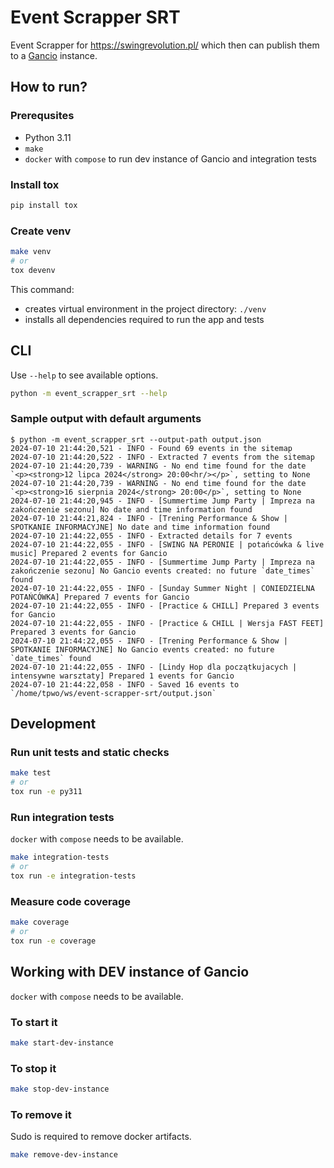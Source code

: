 # Event Scrapper SRT

Event Scrapper for <https://swingrevolution.pl/> which then can publish them to a [Gancio](https://gancio.org/) instance.

## How to run?

### Prerequsites

- Python 3.11
- `make`
- `docker` with `compose` to run dev instance of Gancio and integration tests

### Install tox

```bash
pip install tox
```

### Create venv

```bash
make venv
# or
tox devenv
```

This command:

- creates virtual environment in the project directory: `./venv`
- installs all dependencies required to run the app and tests

## CLI

Use `--help` to see available options.

```bash
python -m event_scrapper_srt --help
```

### Sample output with default arguments

```con
$ python -m event_scrapper_srt --output-path output.json
2024-07-10 21:44:20,521 - INFO - Found 69 events in the sitemap
2024-07-10 21:44:20,522 - INFO - Extracted 7 events from the sitemap
2024-07-10 21:44:20,739 - WARNING - No end time found for the date `<p><strong>12 lipca 2024</strong> 20:00<hr/></p>`, setting to None
2024-07-10 21:44:20,739 - WARNING - No end time found for the date `<p><strong>16 sierpnia 2024</strong> 20:00</p>`, setting to None
2024-07-10 21:44:20,945 - INFO - [Summertime Jump Party | Impreza na zakończenie sezonu] No date and time information found
2024-07-10 21:44:21,824 - INFO - [Trening Performance & Show | SPOTKANIE INFORMACYJNE] No date and time information found
2024-07-10 21:44:22,055 - INFO - Extracted details for 7 events
2024-07-10 21:44:22,055 - INFO - [SWING NA PERONIE | potańcówka & live music] Prepared 2 events for Gancio
2024-07-10 21:44:22,055 - INFO - [Summertime Jump Party | Impreza na zakończenie sezonu] No Gancio events created: no future `date_times` found
2024-07-10 21:44:22,055 - INFO - [Sunday Summer Night | CONIEDZIELNA POTAŃCÓWKA] Prepared 7 events for Gancio
2024-07-10 21:44:22,055 - INFO - [Practice & CHILL] Prepared 3 events for Gancio
2024-07-10 21:44:22,055 - INFO - [Practice & CHILL | Wersja FAST FEET] Prepared 3 events for Gancio
2024-07-10 21:44:22,055 - INFO - [Trening Performance & Show | SPOTKANIE INFORMACYJNE] No Gancio events created: no future `date_times` found
2024-07-10 21:44:22,055 - INFO - [Lindy Hop dla początkujacych | intensywne warsztaty] Prepared 1 events for Gancio
2024-07-10 21:44:22,058 - INFO - Saved 16 events to `/home/tpwo/ws/event-scrapper-srt/output.json`
```

## Development

### Run unit tests and static checks

```bash
make test
# or
tox run -e py311
```

### Run integration tests

`docker` with `compose` needs to be available.

```bash
make integration-tests
# or
tox run -e integration-tests
```

### Measure code coverage

```bash
make coverage
# or
tox run -e coverage
```

## Working with DEV instance of Gancio

`docker` with `compose` needs to be available.

### To start it

```bash
make start-dev-instance
```

### To stop it

```bash
make stop-dev-instance
```

### To remove it

Sudo is required to remove docker artifacts.

```bash
make remove-dev-instance
```
